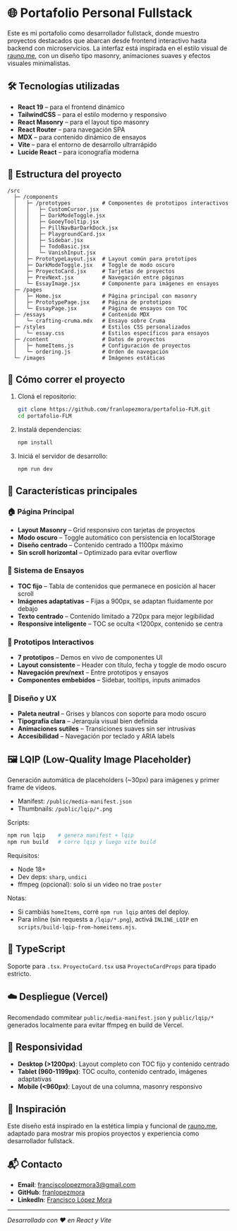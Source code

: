# 🌐 Portafolio Personal Fullstack

Este es mi portafolio como desarrollador fullstack, donde muestro proyectos destacados que abarcan desde frontend interactivo hasta backend con microservicios. La interfaz está inspirada en el estilo visual de [rauno.me](https://rauno.me), con un diseño tipo masonry, animaciones suaves y efectos visuales minimalistas.

## 🛠️ Tecnologías utilizadas

- **React 19** – para el frontend dinámico
- **TailwindCSS** – para el estilo moderno y responsivo
- **React Masonry** – para el layout tipo masonry
- **React Router** – para navegación SPA
- **MDX** – para contenido dinámico de ensayos
- **Vite** – para el entorno de desarrollo ultrarrápido
- **Lucide React** – para iconografía moderna

## 📂 Estructura del proyecto

```
/src
  ├─ /components
  │   ├─ /prototypes          # Componentes de prototipos interactivos
  │   │   ├─ CustomCursor.jsx
  │   │   ├─ DarkModeToggle.jsx
  │   │   ├─ GooeyTooltip.jsx
  │   │   ├─ PillNavBarDarkDock.jsx
  │   │   ├─ PlaygroundCard.jsx
  │   │   ├─ Sidebar.jsx
  │   │   ├─ TodoBasic.jsx
  │   │   └─ VanishInput.jsx
  │   ├─ PrototypeLayout.jsx  # Layout común para prototipos
  │   ├─ DarkModeToggle.jsx   # Toggle de modo oscuro
  │   ├─ ProyectoCard.jsx     # Tarjetas de proyectos
  │   ├─ PrevNext.jsx         # Navegación entre páginas
  │   └─ EssayImage.jsx       # Componente para imágenes en ensayos
  ├─ /pages
  │   ├─ Home.jsx             # Página principal con masonry
  │   ├─ PrototypePage.jsx    # Página de prototipos
  │   └─ EssayPage.jsx        # Página de ensayos con TOC
  ├─ /essays                  # Contenido MDX
  │   └─ crafting-cruma.mdx   # Ensayo sobre Cruma
  ├─ /styles                  # Estilos CSS personalizados
  │   └─ essay.css            # Estilos específicos para ensayos
  ├─ /content                 # Datos de proyectos
  │   ├─ homeItems.js         # Configuración de proyectos
  │   └─ ordering.js          # Orden de navegación
  └─ /images                  # Imágenes estáticas
```

## 🚀 Cómo correr el proyecto

1. Cloná el repositorio:
   ```bash
   git clone https://github.com/franlopezmora/portafolio-FLM.git
   cd portafolio-FLM
   ```

2. Instalá dependencias:
   ```bash
   npm install
   ```

3. Iniciá el servidor de desarrollo:
   ```bash
   npm run dev
   ```

## 🎯 Características principales

### 🏠 Página Principal
- **Layout Masonry** – Grid responsivo con tarjetas de proyectos
- **Modo oscuro** – Toggle automático con persistencia en localStorage
- **Diseño centrado** – Contenido centrado a 1100px máximo
- **Sin scroll horizontal** – Optimizado para evitar overflow

### 📝 Sistema de Ensayos
- **TOC fijo** – Tabla de contenidos que permanece en posición al hacer scroll
- **Imágenes adaptativas** – Fijas a 900px, se adaptan fluidamente por debajo
- **Texto centrado** – Contenido limitado a 720px para mejor legibilidad
- **Responsive inteligente** – TOC se oculta <1200px, contenido se centra

### 🎨 Prototipos Interactivos
- **7 prototipos** – Demos en vivo de componentes UI
- **Layout consistente** – Header con título, fecha y toggle de modo oscuro
- **Navegación prev/next** – Entre prototipos y ensayos
- **Componentes embebidos** – Sidebar, tooltips, inputs animados

### 🎨 Diseño y UX
- **Paleta neutral** – Grises y blancos con soporte para modo oscuro
- **Tipografía clara** – Jerarquía visual bien definida
- **Animaciones sutiles** – Transiciones suaves sin ser intrusivas
- **Accesibilidad** – Navegación por teclado y ARIA labels

## 🖼️ LQIP (Low‑Quality Image Placeholder)

Generación automática de placeholders (~30px) para imágenes y primer frame de videos.

- Manifest: `/public/media-manifest.json`
- Thumbnails: `/public/lqip/*.png`

Scripts:
```bash
npm run lqip    # genera manifest + lqip
npm run build   # corre lqip y luego vite build
```

Requisitos:
- Node 18+
- Dev deps: `sharp`, `undici`
- ffmpeg (opcional): solo si un video no trae `poster`

Notas:
- Si cambiás `homeItems`, corré `npm run lqip` antes del deploy.
- Para inline (sin requests a `/lqip/*.png`), activá `INLINE_LQIP` en `scripts/build-lqip-from-homeitems.mjs`.

## 🧪 TypeScript

Soporte para `.tsx`. `ProyectoCard.tsx` usa `ProyectoCardProps` para tipado estricto.

## ☁️ Despliegue (Vercel)

Recomendado commitear `public/media-manifest.json` y `public/lqip/*` generados localmente para evitar ffmpeg en build de Vercel.

## 📱 Responsividad

- **Desktop (>1200px)**: Layout completo con TOC fijo y contenido centrado
- **Tablet (960-1199px)**: TOC oculto, contenido centrado, imágenes adaptativas
- **Mobile (<960px)**: Layout de una columna, masonry responsivo

## 🧠 Inspiración

Este diseño está inspirado en la estética limpia y funcional de [rauno.me](https://rauno.me), adaptado para mostrar mis propios proyectos y experiencia como desarrollador fullstack.

## 📬 Contacto

- **Email**: franciscolopezmora3@gmail.com
- **GitHub**: [franlopezmora](https://github.com/franlopezmora)
- **LinkedIn**: [Francisco López Mora](https://www.linkedin.com/in/franciscolopezmora/)

---

*Desarrollado con ❤️ en React y Vite*
